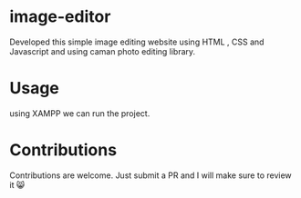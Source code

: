 # image-editor

Developed this simple image editing website using HTML , CSS and Javascript and using caman photo editing library.


# Usage 

using XAMPP we can run the project.

# Contributions

Contributions are welcome. Just submit a PR and I will make sure to review it 😸
